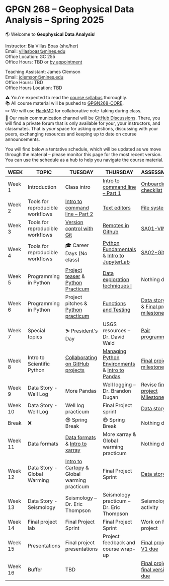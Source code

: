 # GPGN 268 – Geophysical Data Analysis – Spring 2025

🌎 Welcome to **Geophysical Data Analysis**! 

Instructor: Bia Villas Boas (she/her)   
Email: villasboas@mines.edu  
Office Location: GC 255   
Office Hours: TBD or [by appointment](https://outlook.office.com/bookwithme/user/12dfdf8a370d4da38883619eb1ea9ff0@mines.edu/meetingtype/xNyGhDABokeFVrhuy-Oa6A2?anonymous&ep=mcard)  

Teaching Assistant: James Clemson   
Email: jclemson@mines.edu  
Office Hours: TBD   
Office Hours Location: TBD  

⚠️ You're expected to read the [course syllabus](https://github.com/GPGN268/GPGN268-CORE/blob/main/docs/syllabus-SP2025.md) thoroughly.  
📚 All course material will be pushed to [GPGN268-CORE](https://github.com/GPGN268/GPGN268-CORE).  
✏️ We will use [HackMD](https://hackmd.io/@villasboas/GPGN268/edit) for collaborative note-taking during class.   
💬 Our main communication channel will be [GitHub Discussions](https://github.com/orgs/GPGN268/discussions). There, you will find a private forum that is only available for your, your instructors, and classmates. That is *your* space for asking questions, discussing with your peers, exchanging resources and keeping up to date on course announcements.  



You will find below a tentative schedule, which will be updated as we move through the material – please monitor this page for the most recent version. You can use the schedule as a hub to help you navigate the course material. 



| **WEEK** | **TOPIC**                        | **TUESDAY**                                                                                                                                                                                                                         | **THURSDAY**                                                                                                                                                                                                                | **ASSESSMENT**                                                                                                                                                                                                                 |
| -------- | -------------------------------- | ----------------------------------------------------------------------------------------------------------------------------------------------------------------------------------------------------------------------------------- | --------------------------------------------------------------------------------------------------------------------------------------------------------------------------------------------------------------------------- | ------------------------------------------------------------------------------------------------------------------------------------------------------------------------------------------------------------------------------ |
| Week 1   | Introduction                     | Class intro                                                                                                                                                                                                                         | [Intro to command line – Part 1](https://github.com/GPGN268/GPGN268-CORE/blob/main/lecture-notes/L02-intro-shell.md)                                                                                                        | [Onboarding checklist](https://github.com/GPGN268/GPGN268-CORE/blob/main/assignments/onboarding.md)                                                                                                                            |
| Week 2   | Tools for reproducible workflows | [Intro to command line – Part 2](https://github.com/GPGN268/GPGN268-CORE/blob/main/lecture-notes/L04-combine-commands.md)                                                                                                           | [Text editors](https://github.com/GPGN268/GPGN268-CORE/blob/main/lecture-notes/L03-files-directories.md)                                                                                                                    | [File system](https://github.com/GPGN268/GPGN268-CORE/blob/main/assignments/filesystem-activity.md)                                                                                                                            |
| Week 3   | Tools for reproducible workflows | [Version control with Git](https://github.com/GPGN268/GPGN268-CORE/blob/main/lecture-notes/L05-version-control.md)                                                                                                                  | [Remotes in Github](https://github.com/GPGN268/GPGN268-CORE/blob/main/lecture-notes/L06-git-remotes.md)                                                                                                                     | [SA01-VIM](https://github.com/GPGN268/GPGN268-CORE/tree/main/assignments)                                                                                                                                                      |
| Week 4   | Tools for reproducible workflows | 🎓 Career Days (No class)                                                                                                                                                                                                           | [Python Fundamentals](https://github.com/GPGN268/GPGN268-CORE/blob/main/lecture-notes/L07-intro-python.md) & [Intro to JupyterLab](https://github.com/GPGN268/GPGN268-CORE/blob/main/lecture-notes/L08-intro-jupyter.md)    | [SA02-GitHub](https://github.com/GPGN268/GPGN268-CORE/blob/main/assignments/SA02-github.md)                                                                                                                                    |
| Week 5   | Programming in Python            | [Project teaser](https://github.com/GPGN268/GPGN268-CORE/blob/main/lecture-notes/L11-project-teaser.pdf) & [Python Practicum](https://github.com/archive-GPGN-268-SP2024/GPGN268-CORE/tree/main/assignments/intro-python/notebooks) | [Data exploration techniques I](https://github.com/GPGN268/GPGN268-CORE/blob/main/lecture-notes/L10-exploration.ipynb)                                                                                                      | Nothing due                                                                                                                                                                                                                    |
| Week 6   | Programming in Python            | Project pitches & [Python practicum](https://github.com/GPGN268/GPGN268-CORE/tree/main/assignments/intro-python/notebooks)                                                                                                          | [Functions and Testing](https://github.com/GPGN268/GPGN268-CORE/blob/main/lecture-notes/L12-functions-testing.ipynb)                                                                                                        | [Data story 00](https://github.com/GPGN268/GPGN268-CORE/blob/main/assignments/SA03-meteo-denver.md) & [Final project milestone I](https://github.com/archive-GPGN-268-SP2024/GPGN268-CORE/blob/main/assignments/FP01-pitch.md) |
| Week 7   | Special topics                   | ⛷️ President's Day                                                                                                                                                                                                                  | USGS resources – Dr. David Wald                                                                                                                                                                                             | [Pair programming](https://github.com/GPGN268/GPGN268-CORE/blob/main/assignments/SA05-pair-programming.md)                                                                                                                     |
| Week 8   | Intro to Scientific Python       | [Collaborating on GitHub projects](https://github.com/GPGN268/GPGN268-CORE/blob/main/assignments/FP02-project-repo.md)                                                                                                              | [Managing Python Environments](https://github.com/GPGN268/GPGN268-CORE/blob/main/lecture-notes/L14-environments.md) & [Intro to Pandas](https://github.com/GPGN268/GPGN268-CORE/blob/main/lecture-notes/L14-pandas01.ipynb) | [Final project milestone II](https://github.com/GPGN268/GPGN268-CORE/blob/main/assignments/FP02-project-repo.md)                                                                                                               |
| Week 9   | Data Story - Well Log            | More Pandas                                                                                                                                                                                                                         | Well logging – Dr. Brandon Dugan                                                                                                                                                                                            | Revise [final project Milestone II](https://github.com/GPGN268/GPGN268-CORE/blob/main/assignments/FP02-project-repo.md)                                                                                                        |
| Week 10  | Data Story - Well Log            | Well log practicum                                                                                                                                                                                                                  | Final Project sprint                                                                                                                                                                                                        | [Data story 01](https://github.com/GPGN268/GPGN268-CORE/blob/main/assignments/DS01-well-logging.md)                                                                                                                            |
| Break    | ❌                               | 😎 Spring Break                                                                                                                                                                                                                     | 😎  Spring Break                                                                                                                                                                                                            | Nothing due                                                                                                                                                                                                                    |
| Week 11  | Data formats                     | [Data formats](https://github.com/GPGN268/GPGN268-CORE/blob/main/lecture-notes/L22-data-formats.ipynb) & [Intro to xarray](https://github.com/archive-GPGN-268-SP2024/GPGN268-CORE/blob/main/lecture-notes/L18-xarray.ipynb)        | More xarray &  Global warming practicum                                                                                                                                                                                     | Nothing due                                                                                                                                                                                                                    | 
| Week 12  | Data Story - Global Warming      | [Intro to Cartopy](https://github.com/GPGN268/GPGN268-CORE/blob/main/lecture-notes/L17-cartopy.ipynb) & Global warming practicum                                                                                                    | Final Project Sprint                                                                                                                                                                                                        | [Data story 03](https://github.com/GPGN268/GPGN268-CORE/blob/main/assignments/DS02-global-warming.ipynb)                                                                                                                       |
| Week 13  | Data Story - Seismology          | Seismology – Dr. Eric Thompson                                                                                                                                                                                                      | Seismology practicum – Dr. Eric Thompson                                                                                                                                                                                    | Seismology activity                                                                                                                                                                                                            |
| Week 14  | Final project lab                | Final Project Sprint                                                                                                                                                                                                                | Final Project Sprint                                                                                                                                                                                                        | Work on Final project                                                                                                                                                                                                          |
| Week 15  | Presentations                    | Final project presentations                                                                                                                                                                                                         | Project feedback and course wrap-up                                                                                                                                                                                         | [Final project V1 due](https://github.com/GPGN268/GPGN268-CORE/blob/main/assignments/FP00-guideliness.md)                                                                                                                      |
| Week 16  | Buffer                           | TBD                                                                                                                                                                                                                                 |                                                                                                                                                                                                                             | [Final project final version due](https://github.com/GPGN268/GPGN268-CORE/blob/main/assignments/FP00-guideliness.md)                                                                                                           |

